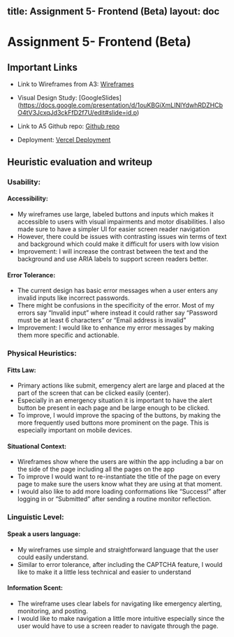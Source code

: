 title: Assignment 5- Frontend (Beta)
layout: doc
---

# Assignment 5- Frontend (Beta)

## Important Links
- Link to Wireframes from A3: [Wireframes](https://www.figma.com/design/WKxhMFRzPR1yDqL3s9WpRt/A3%3A-Convergent-Design-Wireframes?node-id=0-1)

- Visual Design Study: [GoogleSlides] (https://docs.google.com/presentation/d/1ouKBGiXmLINlYdwhRDZHCbO4tV3JcxqJd3ckFfD2f7U/edit#slide=id.p)

- Link to A5 Github repo: [Github repo](https://github.com/manasakudumu/noor-frontend)

- Deployment: [Vercel Deployment](https://vercel.com/manasa-kudumus-projects/noor-frontend)


## Heuristic evaluation and writeup
### Usability:
#### Accessibility:
- My wireframes use large, labeled buttons and inputs which makes it accessible to users with visual impairments and motor disabilities. I also made sure to have a simpler UI for easier screen reader navigation
- However, there could be issues with contrasting issues win terms of text and background which could make it difficult for users with low vision
- Improvement: I will increase the contrast between the text and the background and use ARIA labels to support screen readers better.
#### Error Tolerance: 
- The current design has basic error messages when a user enters any invalid inputs like incorrect passwords.
- There might be confusions in the specificity of the error. Most of my errors say “Invalid input” where instead it could rather say “Password must be at least 6 characters” or “Email address is invalid”
- Improvement: I would like to enhance my error messages by making them more specific and actionable.

### Physical Heuristics:
#### Fitts Law: 	
- Primary actions like submit, emergency alert are large and placed at the part of the screen that can be clicked easily (center).
- Especially in an emergency situation it is important to have the alert button be present in each page and be large enough to be clicked.
- To improve, I would improve the spacing of the buttons, by making the more frequently used buttons more prominent on the page. This is especially important on mobile devices.
#### Situational Context:
- Wireframes show where the users are within the app including a bar on the side of the page including all the pages on the app
- To improve I would want to re-instantiate the title of the page on every page to make sure the users know what they are using at that moment.
- I would also like to add more loading conformations like “Success!” after logging in or “Submitted” after sending a routine monitor reflection.

### Linguistic Level:
#### Speak a users language:
- My wireframes use simple and straightforward language that the user could easily understand. 
- Similar to error tolerance, after including the CAPTCHA feature, I would like to make it a little less technical and easier to understand
#### Information Scent: 
- The wireframe uses clear labels for navigating like emergency alerting, monitoring, and posting. 
- I would like to make navigation a little more intuitive especially since the user would have to use a screen reader to navigate through the page. 
